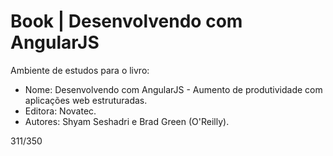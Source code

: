 # Book | Desenvolvendo com AngularJS
Ambiente de estudos para o livro: 

- Nome: Desenvolvendo com AngularJS - Aumento de produtividade com aplicações web estruturadas.
- Editora: Novatec.
- Autores: Shyam Seshadri e Brad Green (O'Reilly).


311/350